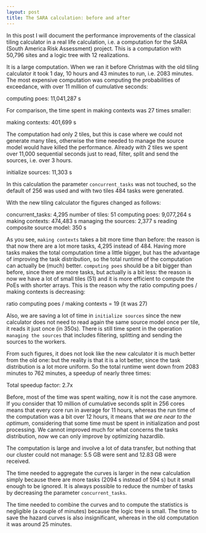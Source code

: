 ```yaml
---
layout: post
title: The SARA calculation: before and after
---
```


In this post I will document the performance improvements of the
classical tiling calculator in a real life calculation, i.e. a
computation for the SARA (South America Risk Assessment) project.
This is a computation with 50,796 sites and a logic tree with 12
realizations.

It is a large computation. When we ran it before Christmas with the
old tiling calculator it took 1 day, 10 hours and 43 minutes to run,
i.e. 2083 minutes. The most expensive computation was computing the
probabilities of exceedance, with over 11 million of cumulative seconds:

computing poes: 11,041,287 s

For comparison, the time spent in making contexts was 27 times smaller:

making contexts: 401,699 s

The computation had only 2 tiles, but this is case where we could not
generate many tiles, otherwise the time needed to manage the source
model would have killed the performance. Already with 2 tiles we spent
over 11,000 sequential seconds just to read, filter, split and send
the sources, i.e. over 3 hours.

initialize sources: 11,303 s

In this calculation the parameter `concurrent_tasks` was not touched,
so the default of 256 was used and with two tiles 484 tasks were
generated.

With the new tiling calculator the figures changed as follows:

concurrent_tasks: 4,295
number of tiles: 51
computing poes: 9,077,264 s
making contexts: 474,483 s
managing the sources: 2,377 s
reading composite source model: 350 s

As you see, `making contexts` takes a bit more time than before: the reason
is that now there are a lot more tasks, 4,295 instead of 484. Having more
tasks makes the total computation time a little bigger, but has the advantage
of improving the task distribution, so the total runtime of the computation
can actually be (much) better. `computing poes` should be a bit bigger than
before, since there are more tasks,  but actually is a bit less:
the reason is now we have a lot of small tiles (51) and it is more
efficient to compute the PoEs with shorter arrays. This is the reason
why the ratio computing poes / making contexts is decreasing:

ratio computing poes / making contexts = 19 (it was 27)

Also, we are saving a lot of time in `initialize sources` since the
new calculator does not need to read again the same source model once
per tile, it reads it just once (in 350s). There is still time spent in
the operation `managing the sources` that includes filtering,
splitting and sending the sources to the workers.

From such figures, it does not look like the new calculator it is much
better from the old one: but the reality is that it is a lot better,
since the task distribution is a lot more uniform. So the total runtime
went down from 2083 minutes to 762 minutes, a speedup of nearly three times:

Total speedup factor: 2.7x

Before, most of the time was spent waiting, now it is not the case anymore.
If you consider that 10 million of cumulative seconds split in 256 cores
means that every core run in average for 11 hours, whereas the run time
of the computation was a bit over 12 hours, it means that *we
are near to the optimum*, considering that some time must be
spent in initialization and post processing. We cannot improved much
for what concerns the tasks distribution, now we can only improve by optimizing
hazardlib.

The computation is large and involve a lot of data transfer, but nothing
that our cluster could not manage: 5.5 GB were sent and 12.83 GB were
received.

The time needed to aggregate the curves is larger in the new
calculation simply because there are more tasks (2094 s instead of 594
s) but it small enough to be ignored. It is always possible to reduce
the number of tasks by decreasing the parameter `concurrent_tasks`.

The time needed to combine the curves and to compute the statistics
is negligible (a couple of minutes) because the logic tree is small.
The time to save the hazard curves is also insignificant, whereas
in the old computation it was around 25 minutes.
